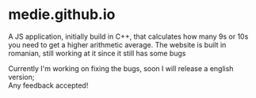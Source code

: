 # medie.github.io 
A JS application, initially build in C++, that calculates how many 9s or 10s you need to get a higher arithmetic average.
The website is built in romanian, still working at it since it still has some bugs

Currently I'm working on fixing the bugs, soon I will release a english version;<br>
Any feedback accepted!
